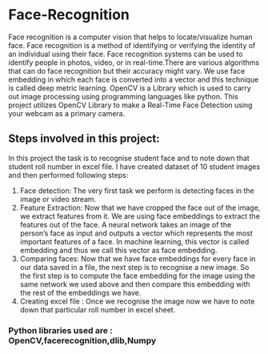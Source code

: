 # Face-Recognition

Face recognition is a computer vision that helps to locate/visualize human face. Face recognition is a method of identifying or verifying the identity of an individual using their face. Face recognition systems can be used to identify people in photos, video, or in real-time.There are various algorithms that can do face recognition but their accuracy might vary. We use face embedding in which each face is converted into a vector and this technique is called deep metric learning.
OpenCV is a Library which is used to carry out image processing using programming languages like python. This project utilizes OpenCV Library to make a Real-Time Face Detection using your webcam as a primary camera.

## Steps involved in this project:
In this project the task is to recognise student face and to note down that student roll number in excel file. I have created dataset of 10 student images and then performed following steps:   
1. Face detection: The very first task we perform is detecting faces in the image or video stream.
2. Feature Extraction: Now that we have cropped the face out of the image, we extract features from it. We are using face embeddings to extract the features out of the face. A neural network takes an image of the person’s face as input and outputs a vector which represents the most important features of a face. In machine learning, this vector is called embedding and thus we call this vector as face embedding. 
3. Comparing faces: Now that we have face embeddings for every face in our data saved in a file, the next step is to recognise a new  image. So the first step is to compute the face embedding for the image using the same network we used above and then compare this embedding with the rest of the embeddings we have. 
4. Creating excel file : Once we recognise the image now we have to note down that particular roll number in excel sheet. 

### Python libraries used are : OpenCV,facerecognition,dlib,Numpy
